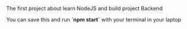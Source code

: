 <p>The first project about learn NodeJS and build project Backend</p>
<p>You can save this and run <strong>`npm start`</strong> with your terminal in your laptop</p>
